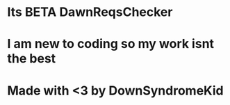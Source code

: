 # Its BETA DawnReqsChecker
# I am new to coding so my work isnt the best

# Made with <3 by DownSyndromeKid
